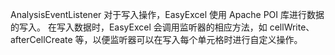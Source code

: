 AnalysisEventListener
对于写入操作，EasyExcel 使用 Apache POI 库进行数据的写入。
在写入数据时，EasyExcel 会调用监听器的相应方法，如 cellWrite、afterCellCreate 等，以便监听器可以在写入每个单元格时进行自定义操作。
